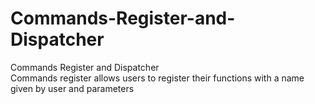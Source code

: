 # Commands-Register-and-Dispatcher
Commands Register and Dispatcher<br>
Commands register allows users to register their functions with a name given by user and parameters
